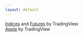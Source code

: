 ```yaml
---
layout: default
---
```

<!-- TradingView Widget BEGIN -->
<div class="tradingview-widget-container">
  <div class="tradingview-widget-container__widget"></div>
  <div class="tradingview-widget-copyright"><a href="https://www.tradingview.com/markets/indices/" rel="noopener" target="_blank"><span class="blue-text">Indices</span></a> <span class="blue-text">and</span> <a href="https://www.tradingview.com/markets/futures/" rel="noopener" target="_blank"><span class="blue-text">Futures</span></a> by TradingView</div>
  <script type="text/javascript" src="https://s3.tradingview.com/external-embedding/embed-widget-market-quotes.js" async>
  {
  "width": 770,
  "height": "500",
  "symbolsGroups": [
    {
      "name": "Indices",
      "originalName": "Indices",
      "symbols": [
        {
          "name": "FOREXCOM:SPXUSD",
          "displayName": "S&P 500"
        },
        {
          "name": "FOREXCOM:NSXUSD",
          "displayName": "Nasdaq 100"
        },
        {
          "name": "FOREXCOM:DJI",
          "displayName": "Dow 30"
        },
        {
          "name": "FOREXCOM:US2000",
          "displayName": "Russell 2000"
        },
        {
          "name": "SSE:000300",
          "displayName": "CSI 300"
        },
        {
          "name": "HSI:HSI",
          "displayName": "Hang Seng Index"
        },
        {
          "name": "FOREXCOM:EU50",
          "displayName": "EU 50"
        }
      ]
    },
    {
      "name": "Futures",
      "originalName": "Futures",
      "symbols": [
        {
          "name": "COMEX:GC1!",
          "displayName": "Gold"
        },
        {
          "name": "NYMEX:CL1!",
          "displayName": "Crude Oil"
        }
      ]
    }
  ],
  "showSymbolLogo": true,
  "colorTheme": "dark",
  "isTransparent": false,
  "locale": "en"
}
  </script>
</div>
<!-- TradingView Widget END -->

<!-- TradingView Widget BEGIN -->
<div class="tradingview-widget-container">
  <div id="tradingview_90856"></div>
  <div class="tradingview-widget-copyright"><a href="https://www.tradingview.com/symbols/AAPL/" rel="noopener" target="_blank"><span class="blue-text">Apple</span></a> by TradingView</div>
  <script type="text/javascript" src="https://s3.tradingview.com/tv.js"></script>
  <script type="text/javascript">
  new TradingView.MediumWidget(
  {
  "symbols": [
    [
      "Apple",
      "AAPL"
    ],
    [
      "Microsoft",
      "MSFT"
    ],
    [
      "Alphabet",
      "NASDAQ:GOOG|12M"
    ],
    [
      "Amazon",
      "NASDAQ:AMZN|12M"
    ],
    [
      "Tesla",
      "NASDAQ:TSLA|12M"
    ],
    [
      "Meta",
      "NASDAQ:FB|12M"
    ],
    [
      "Nvidia",
      "NASDAQ:NVDA|12M"
    ],
    [
      "Disney",
      "NYSE:DIS|12M"
    ],
    [
      "Costco",
      "NASDAQ:COST|12M"
    ],
    [
      "Netflix",
      "NASDAQ:NFLX|12M"
    ],
    [
      "Visa",
      "NYSE:V|12M"
    ],
    [
      "KKR",
      "NYSE:KKR|12M"
    ],
    [
      "Pfizer",
      "NYSE:PFE|12M"
    ],
    [
      "JP Morgan",
      "NYSE:JPM|12M"
    ],
    [
      "P&G",
      "NYSE:PG|12M"
    ]
  ],
  "chartOnly": false,
  "width": 1000,
  "height": 400,
  "locale": "en",
  "colorTheme": "dark",
  "gridLineColor": "rgba(240, 243, 250, 0)",
  "fontColor": "#787B86",
  "isTransparent": false,
  "autosize": false,
  "showFloatingTooltip": true,
  "showVolume": false,
  "scalePosition": "no",
  "scaleMode": "Normal",
  "fontFamily": "Trebuchet MS, sans-serif",
  "noTimeScale": false,
  "chartType": "area",
  "lineColor": "#2962FF",
  "bottomColor": "rgba(41, 98, 255, 0)",
  "topColor": "rgba(41, 98, 255, 0.3)",
  "container_id": "tradingview_90856"
}
  );
  </script>
</div>
<!-- TradingView Widget END -->

<script type="text/javascript" src="https://files.coinmarketcap.com/static/widget/coinPriceBlock.js"></script><div id="coinmarketcap-widget-coin-price-block" coins="1,1027,74,5994,7083" currency="USD" theme="dark" transparent="false" show-symbol-logo="true"></div>

